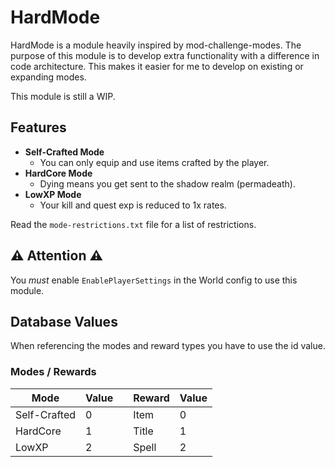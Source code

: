 # HardMode
HardMode is a module heavily inspired by mod-challenge-modes. The purpose of this module is to develop extra functionality with a difference in code architecture. This makes it easier for me to develop on existing or expanding modes.

This module is still a WIP.

## Features
- **Self-Crafted Mode**
  - You can only equip and use items crafted by the player.
- **HardCore Mode**
   - Dying means you get sent to the shadow realm (permadeath).
- **LowXP Mode**
   - Your kill and quest exp is reduced to 1x rates.

Read the `mode-restrictions.txt` file for a list of restrictions.
## ⚠️ Attention ⚠️
You _must_ enable `EnablePlayerSettings` in the World config to use this module.

## Database Values
When referencing the modes and reward types you have to use the id value.


### Modes / Rewards
| Mode | Value | | Reward | Value |
| --- | --- | --- | --- | --- |
| Self-Crafted | 0 | | Item | 0 |
| HardCore | 1 | | Title | 1 |
| LowXP | 2 | | Spell | 2 |